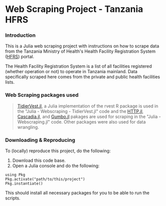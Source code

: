 # Web Scraping Project - Tanzania HFRS

### Introduction

This is a Julia web scraping project with instructions on how to scrape data from the Tanzania Ministry of Health's Health Facility Registration System ([HFRS](https://hfrs.moh.go.tz/)) portal.

The Health Facility Registration System is a list of all facilities registered (whether operation or not) to operate in Tanzania mainland. Data specifically scraped here comes from the private and public health facilities lists.

### Web Scraping packages used

> [TidierVest.jl](https://github.com/TidierOrg/TidierVest.jl), a Julia implementation of the rvest R package is used in the "Julia - Webscraping - TidierVest.jl" code and the [HTTP.jl](https://github.com/JuliaWeb/HTTP.jl), [Cascadia.jl](https://github.com/Algocircle/Cascadia.jl), and [Gumbo.jl](https://github.com/JuliaWeb/Gumbo.jl) pakages are used for scraping in the "Julia - Webscraping.jl" code. Other packages were also used for data wrangling.


### Downloading & Reproducing

To (locally) reproduce this project, do the following:

1. Download this code base.
3. Open a Julia console and do the following:

```julia-repl
using Pkg
Pkg.activate("path/to/this/project")
Pkg.instantiate()
```

This should install all necessary packages for you to be able to run the scripts.
